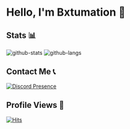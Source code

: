 # Hello, I'm Bxtumation 👋

## Stats 📊
![github-stats](https://github-readme-stats.vercel.app/api?username=bxtumation&theme=tokyonight&show_icons=true&line_height=25)
![github-langs](https://github-readme-stats.vercel.app/api/top-langs/?username=bxtumation&langs_count=4&theme=tokyonight&line_height=30&hide=cmake)

## Contact Me 📞
[![Discord Presence](https://lanyard.cnrad.dev/api/786175409938497576)](https://discord.com/users/786175409938497576)

## Profile Views 👀
[![Hits](https://hits.sh/github.com/Bxtumation/Bxtumation.svg?label=Profile%20Wiews&color=000000&labelColor=ff0000)](https://hits.sh/github.com/Bxtumation/Bxtumation/)

<!--
<a href="https://discord.com/users/786175409938497576">
  <img src="https://img.shields.io/badge/Discord-%237289DA.svg?logo=discord&logoColor=white" alt="Discord">
</a>


-->
